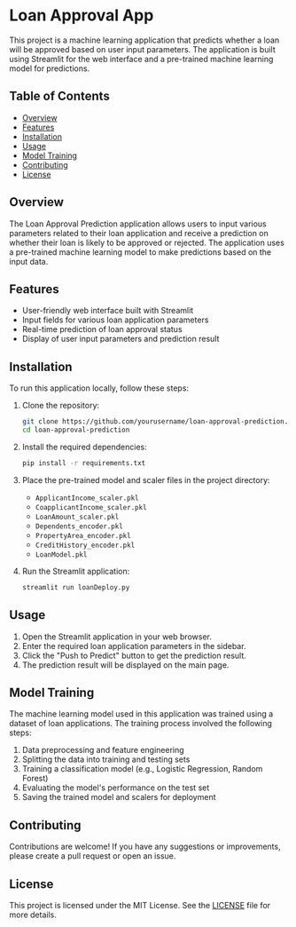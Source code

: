 # Loan Approval App
This project is a machine learning application that predicts whether a loan will be approved based on user input parameters. The application is built using Streamlit for the web interface and a pre-trained machine learning model for predictions.

## Table of Contents
- [Overview](#overview)
- [Features](#features)
- [Installation](#installation)
- [Usage](#usage)
- [Model Training](#model-training)
- [Contributing](#contributing)
- [License](#license)

## Overview
The Loan Approval Prediction application allows users to input various parameters related to their loan application and receive a prediction on whether their loan is likely to be approved or rejected. The application uses a pre-trained machine learning model to make predictions based on the input data.

## Features
- User-friendly web interface built with Streamlit
- Input fields for various loan application parameters
- Real-time prediction of loan approval status
- Display of user input parameters and prediction result

## Installation
To run this application locally, follow these steps:

1. Clone the repository:
    ```bash
    git clone https://github.com/yourusername/loan-approval-prediction.git
    cd loan-approval-prediction
    ```

2. Install the required dependencies:
    ```bash
    pip install -r requirements.txt
    ```

3. Place the pre-trained model and scaler files in the project directory:
    - `ApplicantIncome_scaler.pkl`
    - `CoapplicantIncome_scaler.pkl`
    - `LoanAmount_scaler.pkl`
    - `Dependents_encoder.pkl`
    - `PropertyArea_encoder.pkl`
    - `CreditHistory_encoder.pkl`
    - `LoanModel.pkl`

4. Run the Streamlit application:
    ```bash
    streamlit run loanDeploy.py
    ```

## Usage
1. Open the Streamlit application in your web browser.
2. Enter the required loan application parameters in the sidebar.
3. Click the "Push to Predict" button to get the prediction result.
4. The prediction result will be displayed on the main page.

## Model Training
The machine learning model used in this application was trained using a dataset of loan applications. The training process involved the following steps:
1. Data preprocessing and feature engineering
2. Splitting the data into training and testing sets
3. Training a classification model (e.g., Logistic Regression, Random Forest)
4. Evaluating the model's performance on the test set
5. Saving the trained model and scalers for deployment

## Contributing
Contributions are welcome! If you have any suggestions or improvements, please create a pull request or open an issue.

## License
This project is licensed under the MIT License. See the [LICENSE](LICENSE) file for more details.
